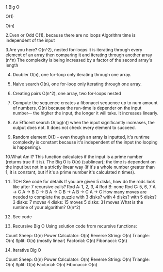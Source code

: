 1.Big O

O(1)

O(n)

2.Even or Odd O(1), because there are no loops Algorithm time is independent of the input

3.Are you here? O(n^2), nested for-loops it is iterating through every   element of an array then comparing it and iterating through another array (n*n) The complexity is being increased by a factor of the second array's length

4. Doubler O(n), one for-loop only iterating through one array.

5. Naive search O(n), one for-loop only iterating through one array.

6. Creating pairs O(n^2), one array, two for-loops nested

7. Compute the sequence creates a fibonacci sequence up to num amount of numbers, O(n) because the run-time is depender on the input number-- the higher the input, the longer it will take. It increases linearly.

8. An Efficent search O(log(n)) when the input significantly increases, the output does not. It does not check every element to succeed.

9. Random element O(1) - even though an array is inputted, it's runtime complexity is constant because it's independent of the input (no looping is happening).

10.What Am I? This function calculates if the input is a prime number (returns true if it is). The Big O is O(n) (sublinear); the time is dependent on the input but not in a strictly linear way (if it's a whole number greater than 1, it is constant, but if it's a prime number it's calculated n times).

11. TOH See code for details If you are given 5 disks, how do the rods look like after 7 recursive calls? Rod A: 1, 2, 3, 4 Rod B: none Rod C: 5, 6, 7 A -> C A -> B C -> B A -> C B -> A B -> C A -> C How many moves are needed to complete the puzzle with 3 disks? with 4 disks? with 5 disks? 3 disks: 7 moves 4 disks: 15 moves 5 disks: 31 moves What is the runtime of your algorithm? O(n^2)

12. See code

13. Recursive Big O Using solution code from recursive functions:

Count Sheep: O(n)
Power Calculator: O(n)
Reverse String: O(n)
Triangle: O(n)
Split: O(n) (mostly linear)
Factorial: O(n)
Fibonacci: O(n)

14. Iterative Big O

Count Sheep: O(n)
Power Calculator: O(n)
Reverse String: O(n)
Triangle: O(n)
Split: O(n)
Factorial: O(n)
Fibonacci: O(n)
